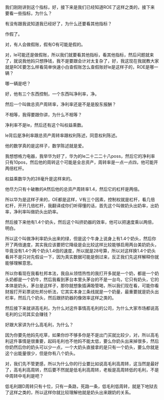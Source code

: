 
我们刚刚讲到这个指标，好，接下来是我们已经知道ROE了这样之类的，接下来要看一些指标，为什么？

有没有跟我说知道我已经好了，为什么还要看其他指标？

作假了。

对，有人会做假账，假有O有可能是假的。

对，le可能还是做假账，所以我们就要看其他指标，看其他指标，然后问题就来了，就说我他妈只想挣钱，我不是要跟会计对太复杂了，好，我这现在我就教大家就是ROE要怎么样看简单快速小白查假账怎么查假账好le是这样子的，ROE是哪一辆？


哪一辆是吧？

好，他有三个东西控制，一个东西叫净利率，净。

然后一个叫做总资产周转率，净利率还是不是是股东报酬？

不相等，我得要跟你讲，为什么不相等？

净利率不是le，然后还有这个叫权益乘数。

 le背后是净利率跟总资产周转率跟权利陈述，同意权利陈述。

他的数学真的是这样子，数学陈述就是爱。

我想想格力电器，我举华为好了，华为的le二十二二十八poss，然后它的净利率只有10pos，然后他的周转这个可能是全总资产，周转率是一点一点四，他可能开两倍杠杆。


权益乘数华为的28毫升是这样来的。

他尽力只有十破散的A然后他的总资产周转率1.4，然后它的杠杆是两倍。

所以华为是这样子来的，OE都是这样，V有三个因素，控制权就是杠杆，看几倍杠杆，开开几倍杠杆，我翻译成你们听得懂的话，首先这个叫做奶头出奶率，出奶率，净利率叫做奶头出奶率。

然后接下来他有1.4个奶头，然后这个叫挤奶器的效率，他可以把速度乘以两倍，明白。

所以这个叫做净利率奶头出来的绿，但是这个牛身上说身上有1.4个奶头，然后你开了两倍速度，其实我应该要把它降级是会比较这样比较能够启用两台美奶奶头，毕竟没有1.4个两个奶头1.4倍的速度，所以就是28号算，所以对这样换1.4个奶头看并不是只对先假设一下，因为真实数据可能是倒过来，反正我们先这样解释你就能够理解意思。

所以你看现在我看杜邦本法，我自从领悟热性的我打开多就是一个奶，都是一个奶头奶都是一个奶牛，然后我看到茅台本里头茅台的不是一台鸟，它只有奶头，它的本体是奶头，茅台是这样子，那你就想象插满吸管喝，所以我们现在看，可能你看财报打开彩票说杜邦分析法，它其实本身三条线就是一个奶量，最重要就是奶头出栏率，然后几个奶头，然后跟挤奶器的像效率这样之类的。




然后接下来就讲高毛利，为什么对这件事情高毛利的公司，为什么大家市场都说高毛利的公司其实会赚钱？

好跟大家讲为什么高毛利，为什么？

因为你要先他妈先吃草，如果你炒不够多你是不是出门买就比较少，对，所以高毛利这件事情是很重要，起码毛利也不他妈不能太低，要么你奶头出来掉很多，然后你奶然后你的奶头可以少一点，一个大奶头直接拿的是只有一个奶头，要么你就是这个出能量很少，但是你有八个奶头。

对，我们先不管更感，所以为什么你的行业要比如说高毛利高周转，这当然是最好了，高毛利高周转，然后要不然就是低毛利高周转，老板是高周转低的毛利，不是中周转中毛利是吧？

低毛利跟D周转只有十位，只有一条路，死路一条，低毛利低周转，就是下地狱去了这样之类的，所以这样你就比较理解他就是奶头出来跟奶的关系。
